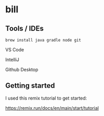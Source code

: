 # bill

## Tools / IDEs

    brew install java gradle node git

VS Code

IntelliJ

Github Desktop

## Getting started

I used this remix tutorial to get started:

https://remix.run/docs/en/main/start/tutorial